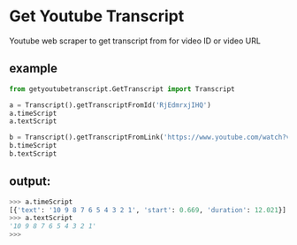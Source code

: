 # Get Youtube Transcript

Youtube web scraper to get transcript from for video ID or video URL

## example
```python
from getyoutubetranscript.GetTranscript import Transcript

a = Transcript().getTranscriptFromId('RjEdmrxjIHQ')
a.timeScript
a.textScript

b = Transcript().getTranscriptFromLink('https://www.youtube.com/watch?v=RjEdmrxjIHQ')
b.timeScript
b.textScript
```

## output:
```python
>>> a.timeScript
[{'text': '10 9 8 7 6 5 4 3 2 1', 'start': 0.669, 'duration': 12.021}]
>>> a.textScript
'10 9 8 7 6 5 4 3 2 1'
>>>
```
